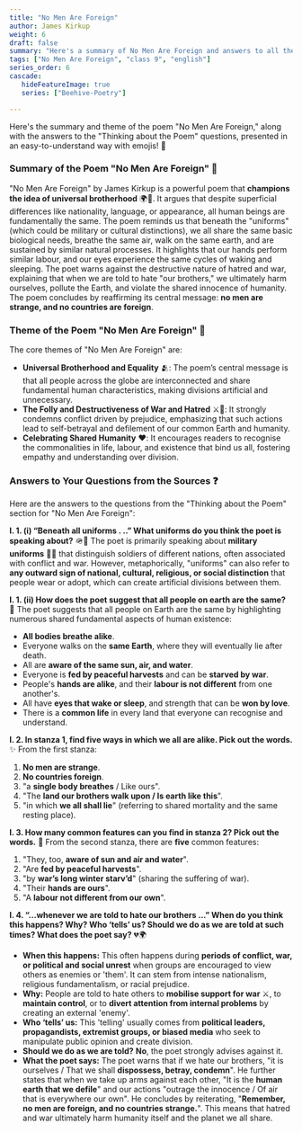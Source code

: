 ```yaml
---
title: "No Men Are Foreign"
author: James Kirkup
weight: 6
draft: false
summary: "Here's a summary of No Men Are Foreign and answers to all the questions, presented for ease of understanding ..."
tags: ["No Men Are Foreign", "class 9", "english"]
series_order: 6
cascade:
   hideFeatureImage: true
   series: ["Beehive-Poetry"]

---
```


Here's the summary and theme of the poem "No Men Are Foreign," along with the answers to the "Thinking about the Poem" questions, presented in an easy-to-understand way with emojis! 🌟

### Summary of the Poem "No Men Are Foreign" 📖

"No Men Are Foreign" by James Kirkup is a powerful poem that **champions the idea of universal brotherhood** 🌍🤝. It argues that despite superficial differences like nationality, language, or appearance, all human beings are fundamentally the same. The poem reminds us that beneath the "uniforms" (which could be military or cultural distinctions), we all share the same basic biological needs, breathe the same air, walk on the same earth, and are sustained by similar natural processes. It highlights that our hands perform similar labour, and our eyes experience the same cycles of waking and sleeping. The poet warns against the destructive nature of hatred and war, explaining that when we are told to hate "our brothers," we ultimately harm ourselves, pollute the Earth, and violate the shared innocence of humanity. The poem concludes by reaffirming its central message: **no men are strange, and no countries are foreign**.

### Theme of the Poem "No Men Are Foreign" 🧐

The core themes of "No Men Are Foreign" are:

*   **Universal Brotherhood and Equality** 🫂: The poem’s central message is that all people across the globe are interconnected and share fundamental human characteristics, making divisions artificial and unnecessary.
*   **The Folly and Destructiveness of War and Hatred** ⚔️🚫: It strongly condemns conflict driven by prejudice, emphasizing that such actions lead to self-betrayal and defilement of our common Earth and humanity.
*   **Celebrating Shared Humanity** ❤️: It encourages readers to recognise the commonalities in life, labour, and existence that bind us all, fostering empathy and understanding over division.

### Answers to Your Questions from the Sources ❓

Here are the answers to the questions from the "Thinking about the Poem" section for "No Men Are Foreign":

**I. 1. (i) “Beneath all uniforms . ..” What uniforms do you think the poet is speaking about?** 🪖👕
The poet is primarily speaking about **military uniforms** 💂‍♂️ that distinguish soldiers of different nations, often associated with conflict and war. However, metaphorically, "uniforms" can also refer to **any outward sign of national, cultural, religious, or social distinction** that people wear or adopt, which can create artificial divisions between them.

**I. 1. (ii) How does the poet suggest that all people on earth are the same?** 🙏
The poet suggests that all people on Earth are the same by highlighting numerous shared fundamental aspects of human existence:
*   **All bodies breathe alike**.
*   Everyone walks on the **same Earth**, where they will eventually lie after death.
*   All are **aware of the same sun, air, and water**.
*   Everyone is **fed by peaceful harvests** and can be **starved by war**.
*   People's **hands are alike**, and their **labour is not different** from one another's.
*   All have **eyes that wake or sleep**, and strength that can be **won by love**.
*   There is a **common life** in every land that everyone can recognise and understand.

**I. 2. In stanza 1, find five ways in which we all are alike. Pick out the words.** ✨
From the first stanza:
1.  **No men are strange**.
2.  **No countries foreign**.
3.  "a **single body breathes** / Like ours".
4.  "The **land our brothers walk upon / Is earth like this**".
5.  "in which **we all shall lie**" (referring to shared mortality and the same resting place).

**I. 3. How many common features can you find in stanza 2? Pick out the words.** 🤝
From the second stanza, there are **five** common features:
1.  "They, too, **aware of sun and air and water**".
2.  "Are **fed by peaceful harvests**".
3.  "by **war’s long winter starv’d**" (sharing the suffering of war).
4.  "Their **hands are ours**".
5.  "A **labour not different from our own**".

**I. 4. “...whenever we are told to hate our brothers ...” When do you think this happens? Why? Who ‘tells’ us? Should we do as we are told at such times? What does the poet say?** 💔🌍
*   **When this happens:** This often happens during **periods of conflict, war, or political and social unrest** when groups are encouraged to view others as enemies or 'them'. It can stem from intense nationalism, religious fundamentalism, or racial prejudice.
*   **Why:** People are told to hate others to **mobilise support for war** ⚔️, to **maintain control**, or to **divert attention from internal problems** by creating an external 'enemy'.
*   **Who ‘tells’ us:** This 'telling' usually comes from **political leaders, propagandists, extremist groups, or biased media** who seek to manipulate public opinion and create division.
*   **Should we do as we are told?** **No**, the poet strongly advises against it.
*   **What the poet says:** The poet warns that if we hate our brothers, "it is ourselves / That we shall **dispossess, betray, condemn**". He further states that when we take up arms against each other, "It is the **human earth that we defile**" and our actions "outrage the innocence / Of air that is everywhere our own". He concludes by reiterating, "**Remember, no men are foreign, and no countries strange.**". This means that hatred and war ultimately harm humanity itself and the planet we all share.